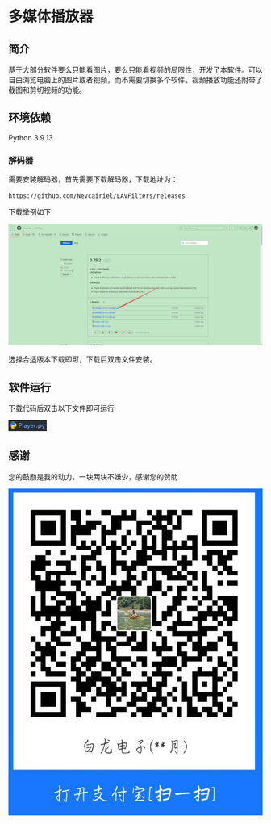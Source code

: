 # 多媒体播放器

## 简介
基于大部分软件要么只能看图片，要么只能看视频的局限性，开发了本软件。可以自由浏览电脑上的图片或者视频，而不需要切换多个软件。视频播放功能还附带了截图和剪切视频的功能。

## 环境依赖
Python 3.9.13

### 解码器

需要安装解码器，首先需要下载解码器，下载地址为：

`https://github.com/Nevcairiel/LAVFilters/releases`

下载举例如下

![img.png](img/img_lavfilters_download.png)

选择合适版本下载即可，下载后双击文件安装。

## 软件运行

下载代码后双击以下文件即可运行

![img.png](img/img_run.png)

## 感谢

您的鼓励是我的动力，一块两块不嫌少，感谢您的赞助

![pay.jpg](img/pay.jpg)